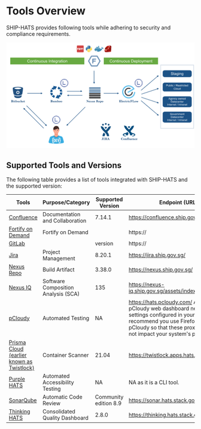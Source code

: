 # Tools Overview

SHIP-HATS provides following tools while adhering to security and compliance requirements. 

![Tools in SHIP-HATS](./images/tools.png)


## Supported Tools and Versions

The following table provides a list of tools integrated with SHIP-HATS and the supported version:



|Tools | Purpose/Category| Supported Version | Endpoint (URL) |
| --- | --- | --- | --- |
|[Confluence](confluence/confluence-overview)|Documentation and Collaboration|7.14.1|https://confluence.ship.gov.sg/|
|[Fortify on Demand](fod/fod-overview)|Fortify on Demand||https://
|[GitLab]()||version|https://
|[Jira](jira/jira-overview.md) | Project Management |8.20.1 |https://jira.ship.gov.sg/|
| [Nexus Repo](nexus-repository/nexus-repository-overview) | Build Artifact | 3.38.0 | https://nexus.ship.gov.sg/|
|  [Nexus IQ](nexus-iq/nexus-iq-overview) | Software Composition Analysis (SCA) |135 | https://nexus-iq.ship.gov.sg/assets/index.html |
| [pCloudy](pcloudy/pcloudy-overview) | Automated Testing| NA | https://hats.pcloudy.com/ As the pCloudy web dashboard needs proxy settings configured in your browser, we recommend you use Firefox to use pCloudy so that these proxy settings do not impact your system&#39;s proxy.|
| [Prisma Cloud (earlier known as Twistlock)](prisma-cloud/prisma-cloud-overview) | Container Scanner |21.04 | https://twistlock.apps.hats.stack.gov.sg/|
| [Purple HATS](purple-hats/purple-hats-overview) | Automated Accessibility Testing | NA | NA as it is a CLI tool. |
|  [SonarQube](sonarqube/sonarqube-overview) | Automatic Code Review |Community edition 8.9 | https://sonar.hats.stack.gov.sg/sonar |
|  [Thinking HATS](thinking-hats/thinking-hats-overview) | Consolidated Quality Dashboard |2.8.0 | https://thinking.hats.stack.gov.sg/ |

<!--
## Tools journey in SHIP-HATS

The following image shows tools journey in SHIP-HATS:

![Tools journey in SHIP-HATS](./images/tools-journey.png)

## Additional Resources

- [GitLab Ticketing]()
- [GitLab VSM]()
- [GitLab Git]()
- [GitLab SAST](https://docs.gitlab.com/ee/user/application_security/sast/)
- [GitLab SCA]()
- [GitLab]()
- [GitLab DAST]()

-->

<!--
The following table provides a list of tools integrated with SHIP-HATS and the supported version:


|Tools | Purpose/Category| Supported Version | Endpoint (URL) |
| --- | --- | --- | --- |
|[Confluence](confluence/confluence-overview)|Documentation and Collaboration|7.14.1|https://confluence.ship.gov.sg/|
|[Fortify on Demand](fod/fod-overview)|Fortify on Demand||https://
| [Fortify Static Code Analyzer (SCA)]() | Static Application Security Testing (SAST) |20.2.0.298 | https://ssc.hats.stack.gov.sg/ssc|
| [Fortify WebInspect Enterprise]() | Dynamic Application Security Testing (DAST) |20.2.0.208 | https://wie.hats.stack.gov.sg/WIE/|
|[Jira](jira/jira-overview.md) | Project Management |8.20.1 |https://jira.ship.gov.sg/|
| [LDAP]() | Directory Service Authentication | 2.4.44 | NA as it is managed by Crowd. |
| [Nexus Repo](nexus-repository/nexus-repository-overview) | Build Artifact | 3.38.0 | https://nexus.ship.gov.sg/|
|  [Nexus IQ](nexus-iq/nexus-iq-overview) | Software Composition Analysis (SCA) |135 | https://nexus-iq.ship.gov.sg/assets/index.html |
| [pCloudy](pcloudy/pcloudy-overview) | Automated Testing| NA | https://hats.pcloudy.com/ As the pCloudy web dashboard needs proxy settings configured in your browser, we recommend you use Firefox to use pCloudy so that these proxy settings do not impact your system&#39;s proxy.|
| [Prisma Cloud (earlier known as Twistlock)](prisma-cloud/prisma-cloud-overview) | Container Scanner |21.04 | https://twistlock.apps.hats.stack.gov.sg/|
| [Purple HATS](purple-hats/purple-hats-overview) | Automated Accessibility Testing | NA | NA as it is a CLI tool. |
|  [SonarQube](sonarqube/sonarqube-overview) | Automatic Code Review |Community edition 8.9 | https://sonar.hats.stack.gov.sg/sonar |
|  [Thinking HATS](thinking-hats/thinking-hats-overview) | Consolidated Quality Dashboard |2.8.0 | https://thinking.hats.stack.gov.sg/ |

-->